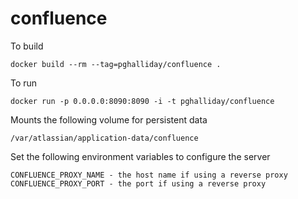 # confluence

To build

```
docker build --rm --tag=pghalliday/confluence .
```

To run

```
docker run -p 0.0.0.0:8090:8090 -i -t pghalliday/confluence
```

Mounts the following volume for persistent data

```
/var/atlassian/application-data/confluence 
```

Set the following environment variables to configure the server

```
CONFLUENCE_PROXY_NAME - the host name if using a reverse proxy
CONFLUENCE_PROXY_PORT - the port if using a reverse proxy
```
